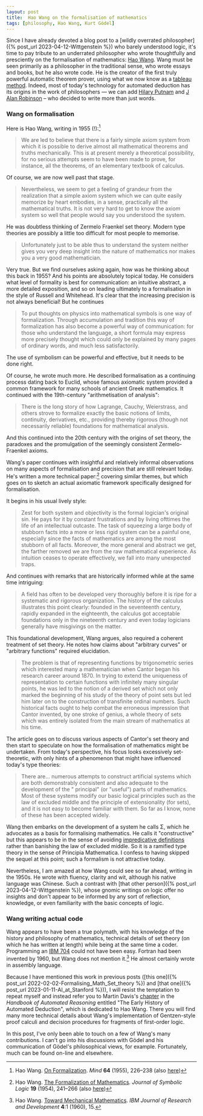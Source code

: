 ```yaml
---
layout: post
title:  Hao Wang on the formalisation of mathematics
tags: [philosophy, Hao Wang, Kurt Gödel]
---
```

Since I have already devoted a blog post to a 
[wildly overrated philosopher]({% post_url 2023-04-12-Wittgenstein %})
who barely understood logic, it's time to pay tribute
to an underrated philosopher who wrote thoughtfully and presciently
on the formalisation of mathematics: 
[Hao Wang](https://en.wikipedia.org/wiki/Hao_Wang_(academic)).
Wang must be seen primarily as a philosopher in the traditional sense,
who wrote essays and books, but he also wrote code.
He is the creator of the first truly powerful automatic theorem prover,
using what we now know as a [tableau method](https://en.wikipedia.org/wiki/Method_of_analytic_tableaux).
Indeed, most of today's technology for automated deduction has its origins
in the work of philosophers — we can add [Hilary Putnam](https://en.wikipedia.org/wiki/Hilary_Putnam) and [J Alan Robinson](https://en.wikipedia.org/wiki/John_Alan_Robinson) – 
who decided to write more than just words.

### Wang on formalisation

Here is Hao Wang, writing in 1955 (!):[^1]

[^1]: Hao Wang. [On Formalization](https://www.jstor.org/stable/2251469). *Mind* **64** (1955), 226–238 (also [here](/papers/Wang-Formalisation.pdf))

> We are led to believe that there is a fairly simple axiom system from which it is possible to derive almost all mathematical theorems and truths mechanically. This is at present merely a theoretical possibility, for no serious attempts seem to have been made to prove, for instance, all the theorems, of an elementary textbook of calculus. 

Of course, we are now well past that stage.

> Nevertheless, we seem to get a feeling of grandeur from the realization that a simple axiom system which we can quite easily memorize by heart embodies, in a sense, practically all the mathematical truths. It is not very hard to get to know the axiom system so well that people would say you understood the system. 

 He was doubtless thinking of Zermelo Fraenkel set theory. Modern type theories are possibly a little too difficult for most people to memorise.

> Unfortunately just to be able thus to understand the system neither gives you very deep insight into the nature of mathematics nor makes you a very good mathematician.

Very true. But we find ourselves asking again, how was he thinking about this back in 1955?
And his points are absolutely topical today. He considers what level of formality
is best for communication: an intuitive abstract, a more detailed exposition, and so on
leading ultimately to a formalisation in the style of Russell and Whitehead.
It's clear that the increasing precision is not always beneficial!
But he continues

> To put thoughts on physics into mathematical symbols is one way of formalization. Through accumulation and tradition this way of formalization has also become a powerful way of communication: for those who understand the language, a short formula may express more precisely thought which could only be explained by many pages of ordinary words, and much less satisfactorily.

The use of symbolism can be powerful and effective, but it needs to be done right.

Of course, he wrote much more. He described formalisation as a continuing process
dating back to Euclid, whose famous axiomatic system provided a common framework
for many schools of ancient Greek mathematics.
It continued with the 19th-century "arithmetisation of analysis":

> There is the long story of how Lagrange, Cauchy, Weierstrass, and others strove to formalize exactly the basic notions of limits, continuity, derivatives, etc., providing thereby rigorous (though not necessarily reliable) foundations for mathematical analysis.

And this continued into the 20th century with the origins of set theory, the paradoxes
and the promulgation of the seemingly consistent Zermelo-Fraenkel axioms.

Wang's paper continues with insightful and relatively informal observations on many aspects 
of formalisation and precision that are still relevant today.
He's written a more technical paper:[^2]
covering similar themes, but which goes on to sketch an actual axiomatic framework
specifically designed for formalisation.

[^2]: Hao Wang. [The Formalization of Mathematics](https://doi.org/10.2307/2267732). *Journal of Symbolic Logic* **19** (1954), 241–266 (also [here](/papers/Wang-Orginal-Sin.pdf))

It begins in his usual lively style:
 
 > Zest for both system and objectivity is the formal logician's original sin. He pays for it by constant frustrations and by living ofttimes the life of an intellectual outcaste. The task of squeezing a large body of stubborn facts into a more or less rigid system can be a painful one, especially since the facts of mathematics are among the most stubborn of all facts. Moreover, the more general and abstract we get, the farther removed we are from the raw mathematical experience. As intuition ceases to operate effectively, we fall into many unexpected traps.
 
And continues with remarks that are historically informed while at the same time intriguing:

> A field has often to be developed very thoroughly before it is ripe for a systematic and rigorous organization. The history of the calculus illustrates this point clearly: founded in the seventeenth century, rapidly expanded in the eighteenth, the calculus got acceptable foundations only in the nineteenth century and even today logicians generally have misgivings on the matter.

This foundational development, Wang argues, also required a coherent treatment of set theory.
He notes how claims about "arbitrary curves" or "arbitrary functions" required elucidation.

> The problem is that of representing functions by trigonometric series which interested many a mathematician when Cantor began his research career around 1870. In trying to extend the uniqueness of representation to certain functions with infinitely many singular points, he was led to the notion of a derived set which not only marked the beginning of his study of the theory of point sets but led him later on to the construction of transfinite ordinal numbers.
Such historical facts ought to help combat the erroneous impression that Cantor invented, by one stroke of genius, a whole theory of sets which was entirely isolated from the main stream of mathematics at his time.

The article goes on to discuss various aspects of Cantor's set theory
and then start to speculate on how the formalisation of mathematics might be undertaken.
From today's perspective, his focus looks excessively set-theoretic, with only hints
of a phenomenon that might have influenced today's type theories:

> There are... numerous attempts to construct artificial systems which are both demonstrably consistent and also adequate to the development of the " principal" (or "useful") parts of mathematics. Most of these systems modify our basic logical principles such as the law of excluded middle and the principle of extensionality (for sets), and it is not easy to become familiar with them. So far as I know, none of these has been accepted widely.

Wang then embarks on the development of a system he calls Σ, which he advocates as a basis
for formalising mathematics. He calls it "constructive" but this appears to be in the sense
of avoiding [impredicative definitions](https://en.wikipedia.org/wiki/Impredicativity) 
rather than banishing the law of excluded middle.
So it is a ramified type theory in the sense of Principia Mathematica.
I confess to having skipped the sequel at this point; 
such a formalism is not attractive today.

Nevertheless, I am amazed at how Wang could see so far ahead, writing in the 1950s.
He wrote with fluency, clarity and wit, although his native language was Chinese.
Such a contrast with 
[that other person]({% post_url 2023-04-12-Wittgenstein %}), 
whose gnomic writings on logic offer no insights and don't appear to be informed
by any sort of reflection, knowledge, or even familiarity with the basic concepts of logic.


### Wang writing actual code

Wang appears to have been a true polymath, with his knowledge of the 
history and philosophy of mathematics,
technical details of set theory (on which he has written at length) 
while being at the same time a coder.
Programming an [IBM 704](https://en.wikipedia.org/wiki/IBM_704) could not have been easy.
Fortran had been invented by 1960, but Wang does not mention it.[^3]
He almost certainly wrote in assembly language.

[^3]: Hao Wang. [Toward Mechanical Mathematics](https://doi.org/10.1147/rd.41.0002). *IBM Journal of Research and Development* **4**:1 (1960), 15.

Because I have mentioned this work in previous posts 
([this one]({% post_url 2022-02-02-Formalising_Math_Set_theory %}) 
and [that one]({% post_url 2023-01-11-AI_at_Stanford %})),
I will resist the temptation to repeat myself and instead refer you to
Martin Davis's [chapter](/papers/Early-History-of-ATP.pdf) 
in the *Handbook of Automated Reasoning*
entitled "The Early History of Automated Deduction", which is dedicated to Hao Wang.
There you will find many more technical details about Wang's implementation of
Gentzen-style proof calculi and decision procedures for fragments of first-order logic.

In this post, I've only been able to touch on a few of Wang's many contributions.
I can't go into his discussions with Gödel and his communication of Gödel's
philosophical views, for example. Fortunately, much can be found on-line and elsewhere.

